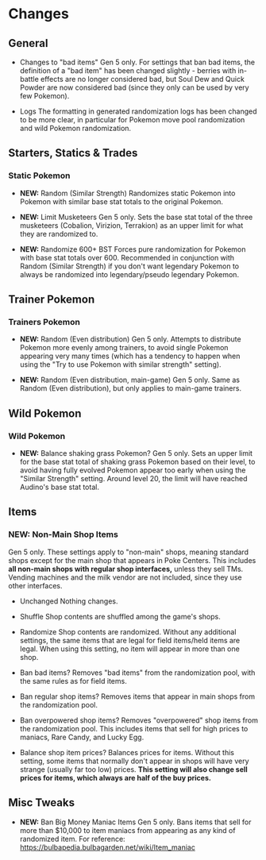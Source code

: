 # Changes

## General
- Changes to "bad items"
Gen 5 only. For settings that ban bad items, the definition of a "bad item" has been changed slightly - berries with in-battle effects are no longer considered bad, but Soul Dew and Quick Powder are now considered bad (since they only can be used by very few Pokemon).

- Logs
The formatting in generated randomization logs has been changed to be more clear, in particular for Pokemon move pool randomization and wild Pokemon randomization.

## Starters, Statics & Trades

### Static Pokemon

- **NEW:** Random (Similar Strength)
Randomizes static Pokemon into Pokemon with similar base stat totals to the original Pokemon.

- **NEW:** Limit Musketeers
Gen 5 only. Sets the base stat total of the three musketeers (Cobalion, Virizion, Terrakion) as an upper limit for what they are randomized to.

- **NEW:** Randomize 600+ BST
Forces pure randomization for Pokemon with base stat totals over 600. Recommended in conjunction with Random (Similar Strength) if you don't want legendary Pokemon to always be randomized into legendary/pseudo legendary Pokemon.

## Trainer Pokemon

### Trainers Pokemon

- **NEW:** Random (Even distribution)
Gen 5 only. Attempts to distribute Pokemon more evenly among trainers, to avoid single Pokemon appearing very many times (which has a tendency to happen when using the "Try to use Pokemon with similar strength" setting).

- **NEW:** Random (Even distribution, main-game)
Gen 5 only. Same as Random (Even distribution), but only applies to main-game trainers.

## Wild Pokemon

### Wild Pokemon

- **NEW:** Balance shaking grass Pokemon?
Gen 5 only. Sets an upper limit for the base stat total of shaking grass Pokemon based on their level, to avoid having fully evolved Pokemon appear too early when using the "Similar Strength" setting. Around level 20, the limit will have reached Audino's base stat total.

## Items

### **NEW:** Non-Main Shop Items
Gen 5 only. These settings apply to "non-main" shops, meaning standard shops except for the main shop that appears in Poke Centers. This includes **all non-main shops with regular shop interfaces,** unless they sell TMs. Vending machines and the milk vendor are not included, since they use other interfaces.

- Unchanged
Nothing changes.

- Shuffle
Shop contents are shuffled among the game's shops.

- Randomize
Shop contents are randomized. Without any additional settings, the same items that are legal for field items/held items are legal. When using this setting, no item will appear in more than one shop.

- Ban bad items?
Removes "bad items" from the randomization pool, with the same rules as for field items.

- Ban regular shop items?
Removes items that appear in main shops from the randomization pool.

- Ban overpowered shop items?
Removes "overpowered" shop items from the randomization pool. This includes items that sell for high prices to maniacs, Rare Candy, and Lucky Egg.

- Balance shop item prices?
Balances prices for items. Without this setting, some items that normally don't appear in shops will have very strange (usually far too low) prices. **This setting will also change sell prices for items, which always are half of the buy prices.**

## Misc Tweaks

- **NEW:** Ban Big Money Maniac Items
Gen 5 only.  Bans items that sell for more than $10,000 to item maniacs from appearing as any kind of randomized item. For reference: https://bulbapedia.bulbagarden.net/wiki/Item_maniac